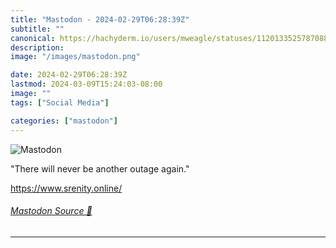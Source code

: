 ```yaml
---
title: "Mastodon - 2024-02-29T06:28:39Z"
subtitle: ""
canonical: https://hachyderm.io/users/mweagle/statuses/112013352578708806
description:
image: "/images/mastodon.png"

date: 2024-02-29T06:28:39Z
lastmod: 2024-03-09T15:24:03-08:00
image: ""
tags: ["Social Media"]

categories: ["mastodon"]
---
```

![Mastodon](/images/mastodon.png)

<p>&quot;There will never be another outage again.&quot;</p><p><a href="https://www.srenity.online/" target="_blank" rel="nofollow noopener noreferrer" translate="no"><span class="invisible">https://www.</span><span class="">srenity.online/</span><span class="invisible"></span></a></p>


###### [Mastodon Source 🐘](https://hachyderm.io/@mweagle/112013352578708806)

___

